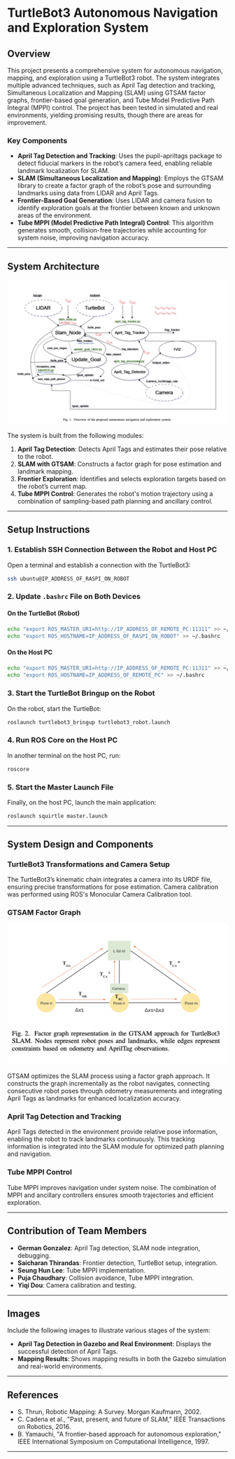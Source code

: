 # TurtleBot3 Autonomous Navigation and Exploration System

## Overview

This project presents a comprehensive system for autonomous navigation, mapping, and exploration using a TurtleBot3 robot. The system integrates multiple advanced techniques, such as April Tag detection and tracking, Simultaneous Localization and Mapping (SLAM) using GTSAM factor graphs, frontier-based goal generation, and Tube Model Predictive Path Integral (MPPI) control. The project has been tested in simulated and real environments, yielding promising results, though there are areas for improvement.

### Key Components
- **April Tag Detection and Tracking**: Uses the pupil-apriltags package to detect fiducial markers in the robot’s camera feed, enabling reliable landmark localization for SLAM.
- **SLAM (Simultaneous Localization and Mapping)**: Employs the GTSAM library to create a factor graph of the robot’s pose and surrounding landmarks using data from LIDAR and April Tags.
- **Frontier-Based Goal Generation**: Uses LIDAR and camera fusion to identify exploration goals at the frontier between known and unknown areas of the environment.
- **Tube MPPI (Model Predictive Path Integral) Control**: This algorithm generates smooth, collision-free trajectories while accounting for system noise, improving navigation accuracy.

---

## System Architecture

![Architecture](system-architecture.png)

The system is built from the following modules:
1. **April Tag Detection**: Detects April Tags and estimates their pose relative to the robot.
2. **SLAM with GTSAM**: Constructs a factor graph for pose estimation and landmark mapping.
3. **Frontier Exploration**: Identifies and selects exploration targets based on the robot’s current map.
4. **Tube MPPI Control**: Generates the robot's motion trajectory using a combination of sampling-based path planning and ancillary control.

---

## Setup Instructions

### 1. Establish SSH Connection Between the Robot and Host PC

Open a terminal and establish a connection with the TurtleBot3:

```bash
ssh ubuntu@IP_ADDRESS_OF_RASPI_ON_ROBOT
```

### 2. Update `.bashrc` File on Both Devices

#### On the TurtleBot (Robot)

```bash
echo "export ROS_MASTER_URI=http://IP_ADDRESS_OF_REMOTE_PC:11311" >> ~/.bashrc
echo "export ROS_HOSTNAME=IP_ADDRESS_OF_RASPI_ON_ROBOT" >> ~/.bashrc
```

#### On the Host PC

```bash
echo "export ROS_MASTER_URI=http://IP_ADDRESS_OF_REMOTE_PC:11311" >> ~/.bashrc
echo "export ROS_HOSTNAME=IP_ADDRESS_OF_REMOTE_PC" >> ~/.bashrc
```

### 3. Start the TurtleBot Bringup on the Robot

On the robot, start the TurtleBot:

```bash
roslaunch turtlebot3_bringup turtlebot3_robot.launch
```

### 4. Run ROS Core on the Host PC

In another terminal on the host PC, run:

```bash
roscore
```

### 5. Start the Master Launch File

Finally, on the host PC, launch the main application:

```bash
roslaunch squirtle master.launch
```

---

## System Design and Components


### TurtleBot3 Transformations and Camera Setup

The TurtleBot3’s kinematic chain integrates a camera into its URDF file, ensuring precise transformations for pose estimation. Camera calibration was performed using ROS's Monocular Camera Calibration tool.

### GTSAM Factor Graph

![GTSAM](GTSAM.png)


GTSAM optimizes the SLAM process using a factor graph approach. It constructs the graph incrementally as the robot navigates, connecting consecutive robot poses through odometry measurements and integrating April Tags as landmarks for enhanced localization accuracy.

### April Tag Detection and Tracking

April Tags detected in the environment provide relative pose information, enabling the robot to track landmarks continuously. This tracking information is integrated into the SLAM module for optimized path planning and navigation.

### Tube MPPI Control

Tube MPPI improves navigation under system noise. The combination of MPPI and ancillary controllers ensures smooth trajectories and efficient exploration.

---


## Contribution of Team Members

- **German Gonzalez**: April Tag detection, SLAM node integration, debugging.
- **Saicharan Thirandas**: Frontier detection, TurtleBot setup, integration.
- **Seung Hun Lee**: Tube MPPI implementation.
- **Puja Chaudhary**: Collision avoidance, Tube MPPI integration.
- **Yiqi Dou**: Camera calibration and testing.

---

## Images

Include the following images to illustrate various stages of the system:

- **April Tag Detection in Gazebo and Real Environment**: Displays the successful detection of April Tags.
- **Mapping Results**: Shows mapping results in both the Gazebo simulation and real-world environments.

---

## References

- S. Thrun, Robotic Mapping: A Survey. Morgan Kaufmann, 2002.
- C. Cadena et al., "Past, present, and future of SLAM," IEEE Transactions on Robotics, 2016.
- B. Yamauchi, "A frontier-based approach for autonomous exploration," IEEE International Symposium on Computational Intelligence, 1997.

---
